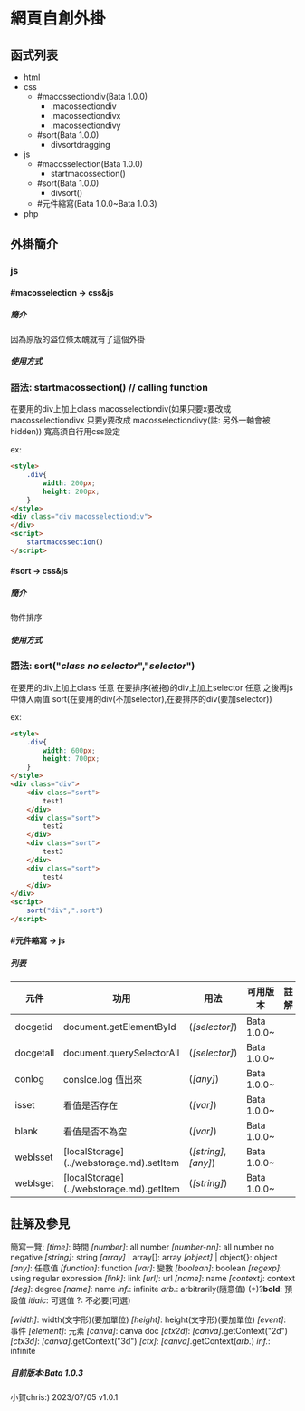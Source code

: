 # 網頁自創外掛

## 函式列表

- html
- css
  - #macossectiondiv(Bata 1.0.0)
    - .macossectiondiv
    - .macossectiondivx
    - .macossectiondivy
  - #sort(Bata 1.0.0)
    - divsortdragging
- js
  - #macosselection(Bata 1.0.0)
    - startmacossection()
  - #sort(Bata 1.0.0)
    - divsort()
  - #元件縮寫(Bata 1.0.0~Bata 1.0.3)
- php

## 外掛簡介

### js

#### #macosselection -> css&js

##### 簡介
因為原版的溢位條太醜就有了這個外掛

##### 使用方式
### 語法: startmacossection() // calling function
在要用的div上加上class macosselectiondiv(如果只要x要改成 macosselectiondivx 只要y要改成 macosselectiondivy(註: 另外一軸會被hidden))
寬高須自行用css設定

ex:
```html
<style>
    .div{
        width: 200px;
        height: 200px;
    }
</style>
<div class="div macosselectiondiv">
</div>
<script>
    startmacossection()
</script>
```

#### #sort -> css&js
##### 簡介
物件排序

##### 使用方式
### 語法: sort("*class no selector*","*selector*")
在要用的div上加上class 任意
在要排序(被拖)的div上加上selector 任意
之後再js中傳入兩值  sort(在要用的div(不加selector),在要排序的div(要加selector))

ex:
```html
<style>
    .div{
        width: 600px;
        height: 700px;
    }
</style>
<div class="div">
    <div class="sort">
        test1
    </div>
    <div class="sort">
        test2
    </div>
    <div class="sort">
        test3
    </div>
    <div class="sort">
        test4
    </div>
</div>
<script>
    sort("div",".sort")
</script>
```

#### #元件縮寫 -> js
##### 列表
| 元件 | 功用 | 用法 | 可用版本 | 註解 |
| ----- | ----- | ----- | ----- | ----- |
| docgetid | document.getElementById | (*\[selector\]*) | Bata 1.0.0~ | |
| docgetall | document.querySelectorAll | (*\[selector\]*) | Bata 1.0.0~ | |
| conlog | consloe.log 值出來 | (*\[any\]*) | Bata 1.0.0~ | |
| isset | 看值是否存在 | (*\[var\]*) | Bata 1.0.0~ | |
| blank | 看值是否不為空 | (*\[var\]*) | Bata 1.0.0~ | |
| weblsset | \[localStorage\](../webstorage.md).setItem | (*\[string\]*,*\[any\]*) | Bata 1.0.0~ | |
| weblsget | \[localStorage\](../webstorage.md).getItem | (*\[string\]*) | Bata 1.0.0~ | |

## 註解及參見

簡寫一覽:
*\[time\]*: 時間
*\[number\]*: all number
*\[number-nn\]*: all number no negative
*\[string\]*: string
*\[array\]* \| array\[\]: array
*\[object\]* \| object\{\}: object
*\[any\]*: 任意值
*\[function\]*: function
*\[var\]*: 變數
*\[boolean\]*: boolean
*\[regexp\]*: using regular expression
*\[link\]*: link
*\[url\]*: url
*\[name\]*: name
*\[context\]*: context
*\[deg\]*: degree
*\[name\]*: name
*inf.*: infinite
*arb.*: arbitrarily(隨意值)
(\*)?**bold**: 預設值
*itiaic*: 可選值
?: 不必要(可選)

*\[width\]*: width(文字形)(要加單位)
*\[height\]*: height(文字形)(要加單位)
*\[event\]*: 事件
*\[element\]*: 元素
*\[canva\]*: canva doc
*\[ctx2d\]*: *\[canva\]*.getContext("2d")
*\[ctx3d\]*: *\[canva\]*.getContext("3d")
*\[ctx\]*: *\[canva\]*.getContext(*arb.*)
*inf.*: infinite

##### 目前版本:Bata 1.0.3

小賀chris:) 2023/07/05 v1.0.1
